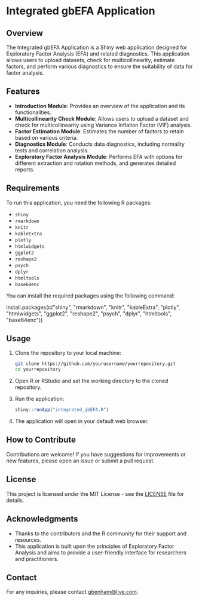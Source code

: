 # Integrated gbEFA Application

## Overview

The Integrated gbEFA Application is a Shiny web application designed for Exploratory Factor Analysis (EFA) and related diagnostics. This application allows users to upload datasets, check for multicollinearity, estimate factors, and perform various diagnostics to ensure the suitability of data for factor analysis.

## Features

- **Introduction Module**: Provides an overview of the application and its functionalities.
- **Multicollinearity Check Module**: Allows users to upload a dataset and check for multicollinearity using Variance Inflation Factor (VIF) analysis.
- **Factor Estimation Module**: Estimates the number of factors to retain based on various criteria.
- **Diagnostics Module**: Conducts data diagnostics, including normality tests and correlation analysis.
- **Exploratory Factor Analysis Module**: Performs EFA with options for different extraction and rotation methods, and generates detailed reports.

## Requirements

To run this application, you need the following R packages:

- `shiny`
- `rmarkdown`
- `knitr`
- `kableExtra`
- `plotly`
- `htmlwidgets`
- `ggplot2`
- `reshape2`
- `psych`
- `dplyr`
- `htmltools`
- `base64enc`


You can install the required packages using the following command:



install.packages(c("shiny", "rmarkdown", "knitr", "kableExtra", "plotly", "htmlwidgets", "ggplot2", "reshape2", "psych", "dplyr", "htmltools", "base64enc"))


## Usage

1. Clone the repository to your local machine:
   ```bash
   git clone https://github.com/yourusername/yourrepository.git
   cd yourrepository
   ```

2. Open R or RStudio and set the working directory to the cloned repository.

3. Run the application:
   ```r
   shiny::runApp("integrated_gbEFA.R")
   ```

4. The application will open in your default web browser.

## How to Contribute

Contributions are welcome! If you have suggestions for improvements or new features, please open an issue or submit a pull request.

## License

This project is licensed under the MIT License - see the [LICENSE](LICENSE) file for details.

## Acknowledgments

- Thanks to the contributors and the R community for their support and resources.
- This application is built upon the principles of Exploratory Factor Analysis and aims to provide a user-friendly interface for researchers and practitioners.

## Contact

For any inquiries, please contact [gbenham@live.com](mailto:gbenham@live.com).

